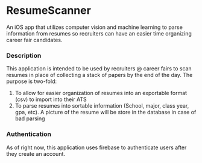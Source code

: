 # ResumeScanner
An iOS app that utilizes computer vision and machine learning to parse information from resumes so recruiters can have an easier time organizing career fair candidates.

### Description
This application is intended to be used by recruiters @ career fairs to scan resumes in place of collecting a stack of papers by the end of the day. The purpose is two-fold:

1) To allow for easier organization of resumes into an exportable format (csv) to import into their ATS
2) To parse resumes into sortable information (School, major, class year, gpa, etc). A picture of the resume will be store in the database in case of bad parsing

### Authentication
As of right now, this application uses firebase to authenticate users after they create an account.
